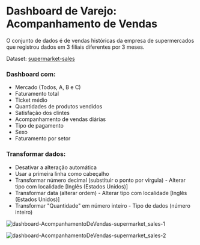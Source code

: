 <h1>Dashboard de Varejo: Acompanhamento de Vendas</h1>

O conjunto de dados é de vendas históricas da empresa de supermercados que registrou dados em 3 filiais diferentes por 3 meses.

Dataset: [supermarket-sales](https://www.kaggle.com/datasets/aungpyaeap/supermarket-sales)

<h3>Dashboard com:</h3>
<ul>
  <li>Mercado (Todos, A, B e C)</li>
  <li>Faturamento total</li>
  <li>Ticket médio</li>
  <li>Quantidades de produtos vendidos</li>
  <li>Satisfação dos clintes</li>
  <li>Acompanhamento de vendas diárias</li>
  <li>Tipo de pagamento</li>
  <li>Sexo</li>
  <li>Faturamento por setor</li>
</ul>

<h3>Transformar dados:</h3>
<ul>
  <li>Desativar a alteração automática</li>
  <li>Usar a primeira linha como cabeçalho</li>
  <li>Transformar número decimal (substituir o ponto por vírgula) - Alterar tipo com localidade [Inglês (Estados Unidos)]</li>
  <li>Transformar data (alterar ordem) - Alterar tipo com localidade [Inglês (Estados Unidos)]</li>
  <li>Transformar "Quantidade" em número inteiro - Tipo de dados (número inteiro)</li>
</ul>


![dashboard-AcompanhamentoDeVendas-supermarket_sales-1](https://github.com/carolinari/PowerBI/assets/85963623/926178b0-5ee1-47df-88e3-817ff6797fcf)


![dashboard-AcompanhamentoDeVendas-supermarket_sales-2](https://github.com/carolinari/PowerBI/assets/85963623/9a3a5dd2-b746-41d7-a551-8ac92d415a86)


